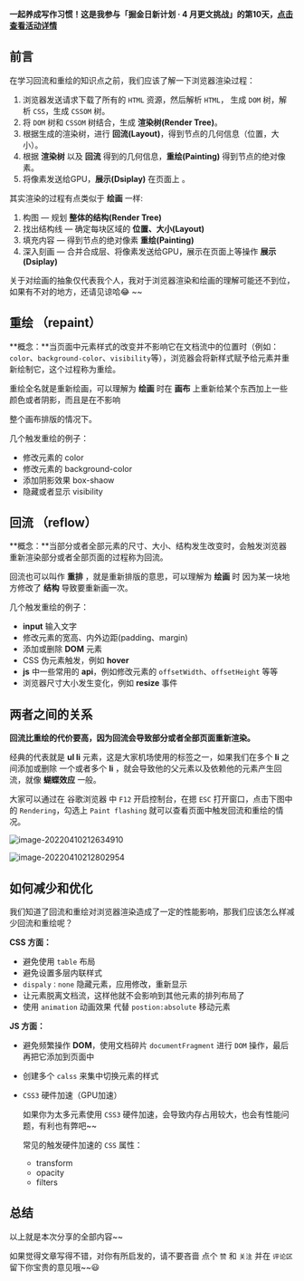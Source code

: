 **一起养成写作习惯！这是我参与「掘金日新计划 · 4 月更文挑战」的第10天，[点击查看活动详情](https://juejin.cn/post/7080800226365145118)**



## 前言

在学习回流和重绘的知识点之前，我们应该了解一下浏览器渲染过程：

1. 浏览器发送请求下载了所有的 `HTML` 资源，然后解析 `HTML`， 生成 `DOM` 树，解析 `CSS`，生成 `CSSOM` 树。
2. 将 `DOM` 树和 `CSSOM` 树结合，生成 **渲染树(Render Tree)**。
3. 根据生成的渲染树，进行 **回流(Layout)**，得到节点的几何信息（位置，大小）。
4. 根据 **渲染树** 以及 **回流** 得到的几何信息，**重绘(Painting)** 得到节点的绝对像素。
5. 将像素发送给GPU，**展示(Dsiplay)** 在页面上 。

其实渲染的过程有点类似于 **绘画** 一样:

1. 构图 — 规划 **整体的结构(Render Tree)**
2. 找出结构线 — 确定每块区域的 **位置、大小(Layout)** 
3. 填充内容 — 得到节点的绝对像素 **重绘(Painting)**
4. 深入刻画 — 合并合成层、将像素发送给GPU，展示在页面上等操作 **展示(Dsiplay)**



关于对绘画的抽象仅代表我个人，我对于浏览器渲染和绘画的理解可能还不到位，如果有不对的地方，还请见谅哈:joy: ~~ 



## 重绘 （repaint）

**概念：**当页面中元素样式的改变并不影响它在文档流中的位置时（例如：`color`、`background-color`、`visibility`等），浏览器会将新样式赋予给元素并重新绘制它，这个过程称为重绘。

重绘全名就是重新绘画，可以理解为 **绘画** 时在 **画布** 上重新给某个东西加上一些颜色或者阴影，而且是在不影响

整个画布排版的情况下。

几个触发重绘的例子：

- 修改元素的 color
- 修改元素的 background-color
- 添加阴影效果 box-shaow
- 隐藏或者显示 visibility



## 回流 （reflow）

**概念：**当部分或者全部元素的尺寸、大小、结构发生改变时，会触发浏览器重新渲染部分或者全部页面的过程称为回流。

回流也可以叫作 **重排** ，就是重新排版的意思，可以理解为 **绘画** 时 因为某一块地方修改了 **结构** 导致要重新画一次。

几个触发重绘的例子：

- **input** 输入文字
- 修改元素的宽高、内外边距(padding、margin)
- 添加或删除 **DOM** 元素
- CSS 伪元素触发，例如 **hover**
- **js** 中一些常用的 **api**，例如修改元素的 `offsetWidth`、`offsetHeight` 等等
- 浏览器尺寸大小发生变化，例如 **resize** 事件



## 两者之间的关系

**回流比重绘的代价要高，因为回流会导致部分或者全部页面重新渲染。**

经典的代表就是 **ul li** 元素，这是大家机场使用的标签之一，如果我们在多个 **li** 之间添加或删除 一个或者多个 **li** ，就会导致他的父元素以及依赖他的元素产生回流，就像 **蝴蝶效应** 一般。

大家可以通过在 谷歌浏览器 中 `F12` 开启控制台，在摁 `ESC`  打开窗口，点击下图中的 `Rendering`，勾选上 `Paint flashing` 就可以查看页面中触发回流和重绘的情况。



![image-20220410212634910](C:\Users\Jack\AppData\Roaming\Typora\typora-user-images\image-20220410212634910.png)

![image-20220410212802954](C:\Users\Jack\AppData\Roaming\Typora\typora-user-images\image-20220410212802954.png)



## 如何减少和优化

我们知道了回流和重绘对浏览器渲染造成了一定的性能影响，那我们应该怎么样减少回流和重绘呢？

**CSS 方面：**

- 避免使用 `table` 布局
- 避免设置多层内联样式
- `dispaly：none` 隐藏元素，应用修改，重新显示
- 让元素脱离文档流，这样他就不会影响到其他元素的排列布局了
- 使用 `animation` 动画效果 代替 `postion:absolute` 移动元素



**JS 方面：**

- 避免频繁操作 **DOM**，使用文档碎片 `documentFragment` 进行 `DOM` 操作，最后再把它添加到页面中

- 创建多个 `calss` 来集中切换元素的样式

- `CSS3` 硬件加速（GPU加速）

  如果你为太多元素使用 `CSS3` 硬件加速，会导致内存占用较大，也会有性能问题，有利也有弊吧~~

  常见的触发硬件加速的 `CSS` 属性：

  - transform
  - opacity
  - filters



## 总结

以上就是本次分享的全部内容~~

如果觉得文章写得不错，对你有所启发的，请不要吝啬 点个 `赞` 和 `关注` 并在 `评论区` 留下你宝贵的意见哦~~😃


